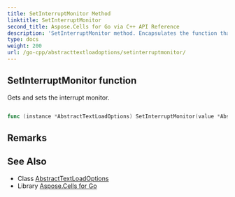 ```yaml
---
title: SetInterruptMonitor Method 
linktitle: SetInterruptMonitor
second_title: Aspose.Cells for Go via C++ API Reference
description: 'SetInterruptMonitor method. Encapsulates the function that represents setinterruptmonitor in Go.'
type: docs
weight: 200
url: /go-cpp/abstracttextloadoptions/setinterruptmonitor/
---
```


## SetInterruptMonitor function

Gets and sets the interrupt monitor.

```go

func (instance *AbstractTextLoadOptions) SetInterruptMonitor(value *AbstractInterruptMonitor)  error

```

## Remarks


## See Also

* Class [AbstractTextLoadOptions](../)
* Library [Aspose.Cells for Go](../../)

